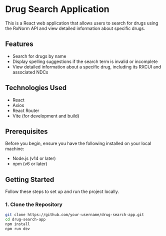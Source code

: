 # Drug Search Application

This is a React web application that allows users to search for drugs using the RxNorm API and view detailed information about specific drugs.

## Features

- Search for drugs by name
- Display spelling suggestions if the search term is invalid or incomplete
- View detailed information about a specific drug, including its RXCUI and associated NDCs


## Technologies Used

- React
- Axios
- React Router
- Vite (for development and build)

## Prerequisites

Before you begin, ensure you have the following installed on your local machine:

- Node.js (v14 or later)
- npm (v6 or later)

## Getting Started

Follow these steps to set up and run the project locally.

### 1. Clone the Repository

```sh
git clone https://github.com/your-username/drug-search-app.git
cd drug-search-app
npm install
npm run dev
```

